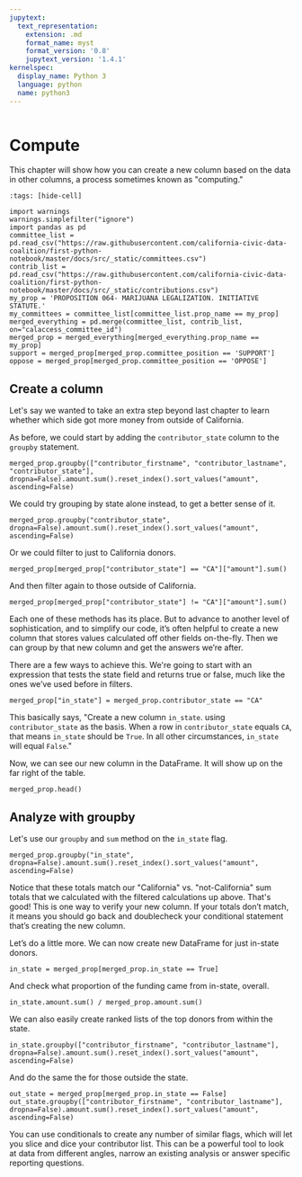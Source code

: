 ```yaml
---
jupytext:
  text_representation:
    extension: .md
    format_name: myst
    format_version: '0.8'
    jupytext_version: '1.4.1'
kernelspec:
  display_name: Python 3
  language: python
  name: python3
---
```


```{include} ./_templates/nav.html
```

# Compute

This chapter will show how you can create a new column based on the data in other columns, a process sometimes known as "computing."

```{code-cell}
:tags: [hide-cell]

import warnings
warnings.simplefilter("ignore")
import pandas as pd
committee_list = pd.read_csv("https://raw.githubusercontent.com/california-civic-data-coalition/first-python-notebook/master/docs/src/_static/committees.csv")
contrib_list = pd.read_csv("https://raw.githubusercontent.com/california-civic-data-coalition/first-python-notebook/master/docs/src/_static/contributions.csv")
my_prop = 'PROPOSITION 064- MARIJUANA LEGALIZATION. INITIATIVE STATUTE.'
my_committees = committee_list[committee_list.prop_name == my_prop]
merged_everything = pd.merge(committee_list, contrib_list, on="calaccess_committee_id")
merged_prop = merged_everything[merged_everything.prop_name == my_prop]
support = merged_prop[merged_prop.committee_position == 'SUPPORT']
oppose = merged_prop[merged_prop.committee_position == 'OPPOSE']
```

## Create a column

Let's say we wanted to take an extra step beyond last chapter to learn whether which side got more money from outside of California.

As before, we could start by adding the `contributor_state` column to the `groupby` statement.

```{code-cell}
merged_prop.groupby(["contributor_firstname", "contributor_lastname", "contributor_state"], dropna=False).amount.sum().reset_index().sort_values("amount", ascending=False)
```

We could try grouping by state alone instead, to get a better sense of it.

```{code-cell}
merged_prop.groupby("contributor_state", dropna=False).amount.sum().reset_index().sort_values("amount", ascending=False)
```

Or we could filter to just to California donors.

```{code-cell}
merged_prop[merged_prop["contributor_state"] == "CA"]["amount"].sum()
```

And then filter again to those outside of California.

```{code-cell}
merged_prop[merged_prop["contributor_state"] != "CA"]["amount"].sum()
```

Each one of these methods has its place. But to advance to another level of sophistication, and to simplify our code, it’s often helpful to create a new column that stores values calculated off other fields on-the-fly. Then we can group by that new column and get the answers we’re after.

There are a few ways to achieve this. We're going to start with an expression that tests the state field and returns true or false, much like the ones we’ve used before in filters.

```{code-cell}
merged_prop["in_state"] = merged_prop.contributor_state == "CA"
```

This basically says, "Create a new column `in_state`. using `contributor_state` as the basis. When a row in `contributor_state` equals `CA`, that means `in_state` should be `True`. In all other circumstances, `in_state` will equal `False`."

Now, we can see our new column in the DataFrame. It will show up on the far right of the table.

```{code-cell}
merged_prop.head()
```

## Analyze with groupby

Let's use our `groupby` and `sum` method on the `in_state` flag.

```{code-cell}
merged_prop.groupby("in_state", dropna=False).amount.sum().reset_index().sort_values("amount", ascending=False)
```

Notice that these totals match our "California" vs. "not-California" sum totals that we calculated with the filtered calculations up above. That's good! This is one way to verify your new column. If your totals don’t match, it means you should go back and doublecheck your conditional statement that’s creating the new column.

Let’s do a little more. We can now create new DataFrame for just in-state donors.

```{code-cell}
in_state = merged_prop[merged_prop.in_state == True]
```

And check what proportion of the funding came from in-state, overall.

```{code-cell}
in_state.amount.sum() / merged_prop.amount.sum()
```

We can also easily create ranked lists of the top donors from within the state.

```{code-cell}
in_state.groupby(["contributor_firstname", "contributor_lastname"], dropna=False).amount.sum().reset_index().sort_values("amount", ascending=False)
```

And do the same the for those outside the state.

```{code-cell}
out_state = merged_prop[merged_prop.in_state == False]
out_state.groupby(["contributor_firstname", "contributor_lastname"], dropna=False).amount.sum().reset_index().sort_values("amount", ascending=False)
```

You can use conditionals to create any number of similar flags, which will let you slice and dice your contributor list. This can be a powerful tool to look at data from different angles, narrow an existing analysis or answer specific reporting questions.
